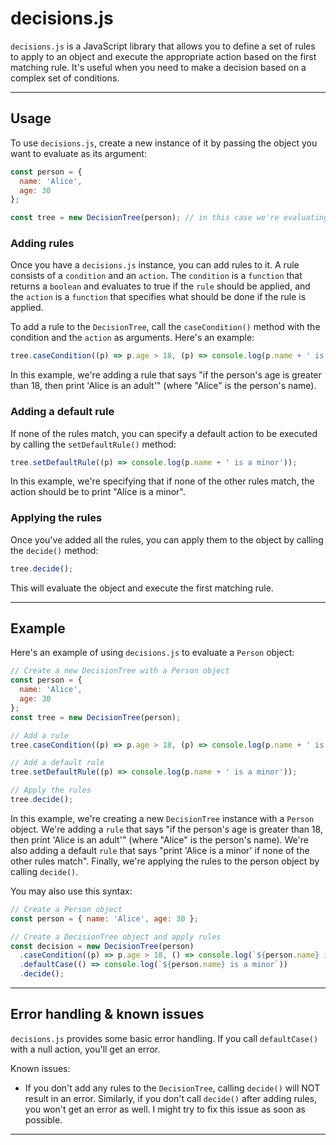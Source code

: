 # decisions.js
`decisions.js` is a JavaScript library that allows you to define a set of rules to apply to an object and execute the appropriate action based on the first matching rule. It's useful when you need to make a decision based on a complex set of conditions.

---

## Usage
To use `decisions.js`, create a new instance of it by passing the object you want to evaluate as its argument:
```javascript
const person = {
  name: 'Alice',
  age: 30
};

const tree = new DecisionTree(person); // in this case we're evaluating a person object
```

### Adding rules
Once you have a `decisions.js` instance, you can add rules to it. A rule consists of a `condition` and an `action`. The `condition` is a `function` that returns a `boolean` and evaluates to true if the `rule` should be applied, and the `action` is a `function` that specifies what should be done if the rule is applied.

To add a rule to the `DecisionTree`, call the `caseCondition()` method with the condition and the `action` as arguments. Here's an example:
```javascript
tree.caseCondition((p) => p.age > 18, (p) => console.log(p.name + ' is an adult'));
```
In this example, we're adding a rule that says "if the person's age is greater than 18, then print 'Alice is an adult'" (where "Alice" is the person's name).

### Adding a default rule
If none of the rules match, you can specify a default action to be executed by calling the `setDefaultRule()` method:
```javascript
tree.setDefaultRule((p) => console.log(p.name + ' is a minor'));
```
In this example, we're specifying that if none of the other rules match, the action should be to print "Alice is a minor".

### Applying the rules
Once you've added all the rules, you can apply them to the object by calling the `decide()` method:
```javascript
tree.decide();
```
This will evaluate the object and execute the first matching rule.

---

## Example
Here's an example of using `decisions.js` to evaluate a `Person` object:
```javascript
// Create a new DecisionTree with a Person object
const person = {
  name: 'Alice',
  age: 30
};
const tree = new DecisionTree(person);

// Add a rule
tree.caseCondition((p) => p.age > 18, (p) => console.log(p.name + ' is an adult'));

// Add a default rule
tree.setDefaultRule((p) => console.log(p.name + ' is a minor'));

// Apply the rules
tree.decide();
```
In this example, we're creating a new `DecisionTree` instance with a `Person` object. We're adding a `rule` that says "if the person's age is greater than 18, then print 'Alice is an adult'" (where "Alice" is the person's name). We're also adding a default `rule` that says "print 'Alice is a minor' if none of the other rules match". Finally, we're applying the rules to the person object by calling `decide()`.

You may also use this syntax:
```javascript
// Create a Person object
const person = { name: 'Alice', age: 30 };

// Create a DecisionTree object and apply rules
const decision = new DecisionTree(person)
  .caseCondition((p) => p.age > 18, () => console.log(`${person.name} is an adult`))
  .defaultCase(() => console.log(`${person.name} is a minor`))
  .decide();
```

---

## Error handling & known issues
`decisions.js` provides some basic error handling. If you call `defaultCase()` with a null action, you'll get an error.

Known issues:
  - If you don't add any rules to the `DecisionTree`, calling `decide()` will NOT result in an error. Similarly, if you don't call `decide()` after adding rules, you won't get an error as well. I might try to fix this issue as soon as possible.

---
